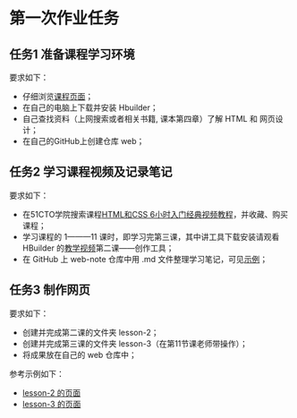 # 第一次作业任务

## 任务1 准备课程学习环境

要求如下：
- 仔细浏览[课程页面](readme.md)；
- 在自己的电脑上下载并安装 Hbuilder；
- 自己查找资料（上网搜索或者相关书籍, 课本第四章）了解 HTML 和 网页设计；
- 在自己的GitHub上创建仓库 web；

## 任务2 学习课程视频及记录笔记

要求如下：
- 在51CTO学院搜索课程[HTML和CSS 6小时入门经典视频教程](http://edu.51cto.com/course/course_id-3116.html)，并收藏、购买课程；
- 学习课程的 1———11 课时，即学习完第三课，其中讲工具下载安装请观看 HBuilder 的[教学视频](http://edu.51cto.com/course/course_id-8043.html)第二课——创作工具；
- 在 GitHub 上 web-note 仓库中用 .md 文件整理学习笔记，可见[示例](demo/note1.md)；

## 任务3 制作网页

要求如下：
- 创建并完成第二课的文件夹 lesson-2；
- 创建并完成第三课的文件夹 lesson-3（在第11节课老师带操作）；
- 将成果放在自己的 web 仓库中；

参考示例如下：
- [lesson-2 的页面](demo/lesson-2)
- [lesson-3 的页面](demo/lesson-3)

